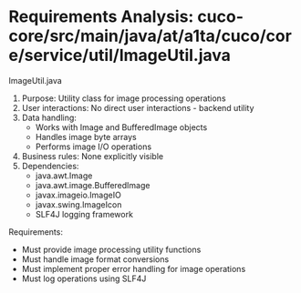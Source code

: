 # Requirements Analysis: cuco-core/src/main/java/at/a1ta/cuco/core/service/util/ImageUtil.java

ImageUtil.java
1. Purpose: Utility class for image processing operations
2. User interactions: No direct user interactions - backend utility
3. Data handling:
   - Works with Image and BufferedImage objects
   - Handles image byte arrays
   - Performs image I/O operations
4. Business rules: None explicitly visible
5. Dependencies:
   - java.awt.Image
   - java.awt.image.BufferedImage
   - javax.imageio.ImageIO
   - javax.swing.ImageIcon
   - SLF4J logging framework

Requirements:
- Must provide image processing utility functions
- Must handle image format conversions
- Must implement proper error handling for image operations
- Must log operations using SLF4J